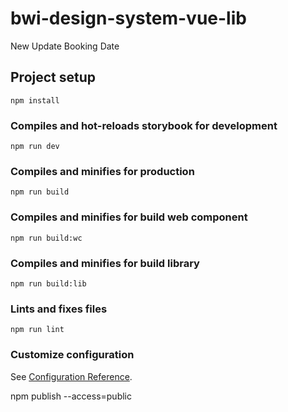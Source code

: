 # bwi-design-system-vue-lib
New Update Booking Date
## Project setup
```
npm install
```

### Compiles and hot-reloads storybook for development 
```
npm run dev
```

### Compiles and minifies for production
```
npm run build
```

### Compiles and minifies for build web component
```
npm run build:wc
```

### Compiles and minifies for build library
```
npm run build:lib
```

### Lints and fixes files
```
npm run lint
```

### Customize configuration
See [Configuration Reference](https://cli.vuejs.org/config/).

npm publish --access=public